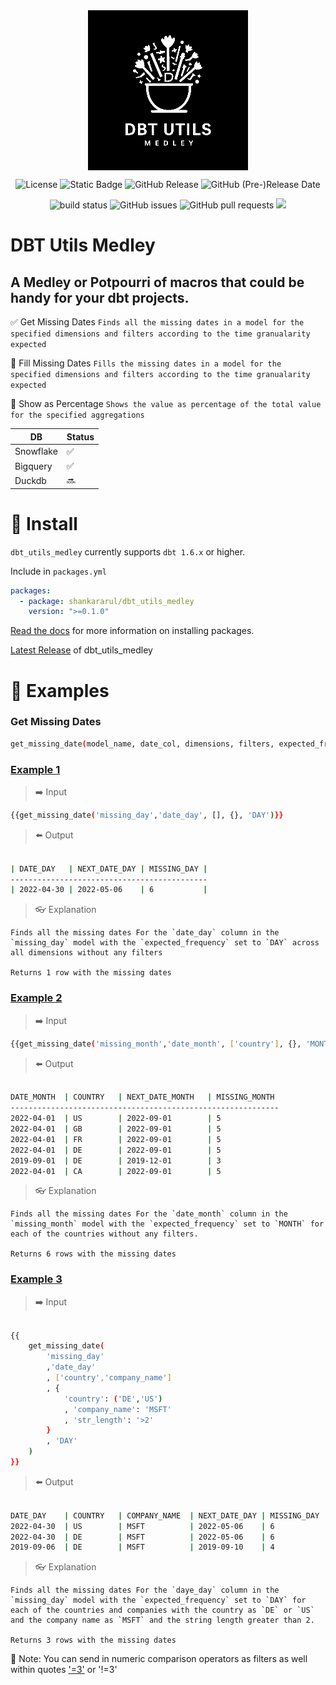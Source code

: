 <img align="center" src="./images/dbt_utils_medley_black.png" alt="dbt_utils_medley_logo" style='display:block; margin-left: auto;margin-right: auto;' height="auto">

<p align="center">
    <img alt="License" src="https://img.shields.io/badge/license-Apache--2.0-ff69b4?style=plastic"/>
    <img alt="Static Badge" src="https://img.shields.io/badge/dbt-package-orange">
    <img alt="GitHub Release" src="https://img.shields.io/github/v/release/shankararul/dbt_utils_medley">
    <img alt="GitHub (Pre-)Release Date" src="https://img.shields.io/github/release-date-pre/shankararul/dbt_utils_medley">
</p>

<p align="center">
    <img src="https://img.shields.io/circleci/project/github/badges/shields/master" alt="build status">
    <img alt="GitHub issues" src="https://img.shields.io/github/issues/shankararul/dbt_utils_medley">
    <img alt="GitHub pull requests" src="https://img.shields.io/github/issues-pr/shankararul/dbt_utils_medley">
    <img src="https://img.shields.io/github/contributors/shankararul/dbt_utils_medley" />
</p>

# DBT Utils Medley
## A Medley or Potpourri of macros that could be handy for your dbt projects.

✅ Get Missing Dates
`Finds all the missing dates in a model for the specified dimensions and filters according to the time granualarity expected`

🚧 Fill Missing Dates
`Fills the missing dates in a model for the specified dimensions and filters according to the time granualarity expected`

🚧 Show as Percentage
`Shows the value as percentage of the total value for the specified aggregations`

| DB | Status |
| ------ | ------ |
| Snowflake | ✅ |
| Bigquery | ✅ |
| Duckdb | 🔜 |

# 💾 Install

`dbt_utils_medley` currently supports `dbt 1.6.x` or higher.

Include in `packages.yml`

```yaml
packages:
  - package: shankararul/dbt_utils_medley
    version: ">=0.1.0"
```
[Read the docs](https://docs.getdbt.com/docs/package-management) for more information on installing packages.

[Latest Release](https://github.com/shankararul/dbt_utils_medley/releases) of dbt_utils_medley


# 🔨 Examples

### Get Missing Dates

```sh
get_missing_date(model_name, date_col, dimensions, filters, expected_frequency)
```

### [Example 1](examples/public/get_missing_dates_ex1.sql)
> ➡️ Input
```sh
{{get_missing_date('missing_day','date_day', [], {}, 'DAY')}}
```

> ⬅️ Output
```sh

| DATE_DAY   | NEXT_DATE_DAY | MISSING_DAY |
--------------------------------------------
| 2022-04-30 | 2022-05-06    | 6           |

```
> 👓 Explanation
 ```
 Finds all the missing dates For the `date_day` column in the `missing_day` model with the `expected_frequency` set to `DAY` across all dimensions without any filters

 Returns 1 row with the missing dates
 ```

### [Example 2](examples/public/get_missing_dates_ex2.sql)
> ➡️ Input
```sh
{{get_missing_date('missing_month','date_month', ['country'], {}, 'MONTH')}}
```

> ⬅️ Output
```sh

DATE_MONTH	| COUNTRY	| NEXT_DATE_MONTH	| MISSING_MONTH
------------------------------------------------------------
2022-04-01	| US	    | 2022-09-01	    | 5
2022-04-01	| GB	    | 2022-09-01	    | 5
2022-04-01	| FR	    | 2022-09-01	    | 5
2022-04-01	| DE	    | 2022-09-01	    | 5
2019-09-01	| DE	    | 2019-12-01	    | 3
2022-04-01	| CA	    | 2022-09-01	    | 5

```
> 👓 Explanation
 ```
 Finds all the missing dates For the `date_month` column in the `missing_month` model with the `expected_frequency` set to `MONTH` for each of the countries without any filters.

 Returns 6 rows with the missing dates
 ```

### [Example 3](examples/public/get_missing_dates_ex3.sql)
> ➡️ Input
```sh

{{
    get_missing_date(
        'missing_day'
        ,'date_day'
        , ['country','company_name']
        , {
            'country': ('DE','US')
            , 'company_name': 'MSFT'
            , 'str_length': '>2'
        }
        , 'DAY'
    )
}}
```

> ⬅️ Output
```sh

DATE_DAY	| COUNTRY	| COMPANY_NAME	| NEXT_DATE_DAY	| MISSING_DAY
2022-04-30	| US	    | MSFT	        | 2022-05-06	| 6
2022-04-30	| DE	    | MSFT	        | 2022-05-06	| 6
2019-09-06	| DE	    | MSFT	        | 2019-09-10	| 4

```
> 👓 Explanation
 ```
 Finds all the missing dates For the `daye_day` column in the `missing_day` model with the `expected_frequency` set to `DAY` for each of the countries and companies with the country as `DE` or `US` and the company name as `MSFT` and the string length greater than 2.

 Returns 3 rows with the missing dates
 ```

💁 Note: You can send in numeric comparison operators as filters as well within quotes ['=3'](examples/public/get_missing_dates_ex4.sql) or '!=3'

